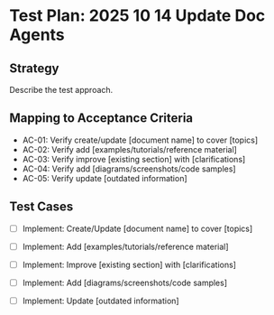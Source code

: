 # Test Plan: 2025 10 14 Update Doc Agents

## Strategy

Describe the test approach.

## Mapping to Acceptance Criteria

- AC-01: Verify create/update [document name] to cover [topics]
- AC-02: Verify add [examples/tutorials/reference material]
- AC-03: Verify improve [existing section] with [clarifications]
- AC-04: Verify add [diagrams/screenshots/code samples]
- AC-05: Verify update [outdated information]

## Test Cases

- [ ] Implement: Create/Update [document name] to cover [topics]
- [ ] Implement: Add [examples/tutorials/reference material]
- [ ] Implement: Improve [existing section] with [clarifications]
- [ ] Implement: Add [diagrams/screenshots/code samples]
- [ ] Implement: Update [outdated information]

